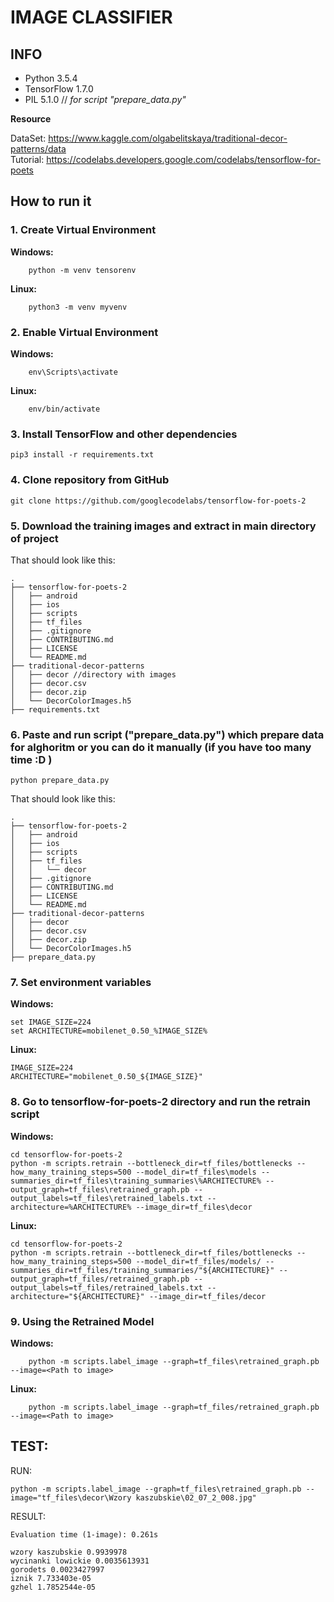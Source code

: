 # IMAGE CLASSIFIER

## INFO
<ul>
    <li>Python 3.5.4</li>
    <li>TensorFlow 1.7.0</li>
    <li>PIL 5.1.0 // <i>for script "prepare_data.py"</i></li>
</ul>

**Resource**
<div>
DataSet: <a href='https://www.kaggle.com/olgabelitskaya/traditional-decor-patterns/data'>
https://www.kaggle.com/olgabelitskaya/traditional-decor-patterns/data
</a><br/>
Tutorial: <a href='https://codelabs.developers.google.com/codelabs/tensorflow-for-poets'>
https://codelabs.developers.google.com/codelabs/tensorflow-for-poets
</a>
</div>

## How to run it

### 1. Create Virtual Environment

**Windows:**

		python -m venv tensorenv
	
	
**Linux:**
	
		python3 -m venv myvenv
	
	
### 2. Enable Virtual Environment

**Windows:**
	
		env\Scripts\activate
	
**Linux:**
	
		env/bin/activate
	
	
### 3. Install TensorFlow and other dependencies

	pip3 install -r requirements.txt
	
	
### 4. Clone repository from GitHub
	
	git clone https://github.com/googlecodelabs/tensorflow-for-poets-2
	
	
### 5. Download the training images and extract in main directory of project

That should look like this:
	
	.
	├── tensorflow-for-poets-2
	│   ├── android
	│   ├── ios
	│   ├── scripts
	│   ├── tf_files
	│   ├── .gitignore
	│   ├── CONTRIBUTING.md
	│   ├── LICENSE
	│   └── README.md
	├── traditional-decor-patterns
	│   ├── decor //directory with images
	│   ├── decor.csv
	│   ├── decor.zip
	│   └── DecorColorImages.h5
    ├── requirements.txt
	
### 6. Paste and run script ("prepare_data.py") which prepare data for alghoritm or you can do it manually (if you have too many time :D )
	
	python prepare_data.py
	
That should look like this:
	
	.
	├── tensorflow-for-poets-2
	│   ├── android
	│   ├── ios
	│   ├── scripts
	│   ├── tf_files
	│   │   └── decor
	│   ├── .gitignore
	│   ├── CONTRIBUTING.md
	│   ├── LICENSE
	│   └── README.md
	├── traditional-decor-patterns
	│   ├── decor
	│   ├── decor.csv
	│   ├── decor.zip
	│   └── DecorColorImages.h5
	├── prepare_data.py

### 7. Set environment variables

**Windows:**
        
	set IMAGE_SIZE=224
	set ARCHITECTURE=mobilenet_0.50_%IMAGE_SIZE%
**Linux:**

    IMAGE_SIZE=224
    ARCHITECTURE="mobilenet_0.50_${IMAGE_SIZE}"
		
	
### 8. Go to tensorflow-for-poets-2 directory and run the retrain script

**Windows:**

	cd tensorflow-for-poets-2
	python -m scripts.retrain --bottleneck_dir=tf_files/bottlenecks --how_many_training_steps=500 --model_dir=tf_files\models --summaries_dir=tf_files\training_summaries\%ARCHITECTURE% --output_graph=tf_files\retrained_graph.pb --output_labels=tf_files\retrained_labels.txt --architecture=%ARCHITECTURE% --image_dir=tf_files\decor
**Linux:**

    cd tensorflow-for-poets-2 
    python -m scripts.retrain --bottleneck_dir=tf_files/bottlenecks --how_many_training_steps=500 --model_dir=tf_files/models/ --summaries_dir=tf_files/training_summaries/"${ARCHITECTURE}" --output_graph=tf_files/retrained_graph.pb --output_labels=tf_files/retrained_labels.txt --architecture="${ARCHITECTURE}" --image_dir=tf_files/decor
		
### 9. Using the Retrained Model

**Windows:**

		python -m scripts.label_image --graph=tf_files\retrained_graph.pb --image=<Path to image>
**Linux:**

		python -m scripts.label_image --graph=tf_files/retrained_graph.pb --image=<Path to image>
		
## TEST:

RUN:
	
	python -m scripts.label_image --graph=tf_files\retrained_graph.pb --image="tf_files\decor\Wzory kaszubskie\02_07_2_008.jpg" 
	
RESULT:	
	
	Evaluation time (1-image): 0.261s
	
	wzory kaszubskie 0.9939978
	wycinanki lowickie 0.0035613931
	gorodets 0.0023427997
	iznik 7.733403e-05
	gzhel 1.7852544e-05
	